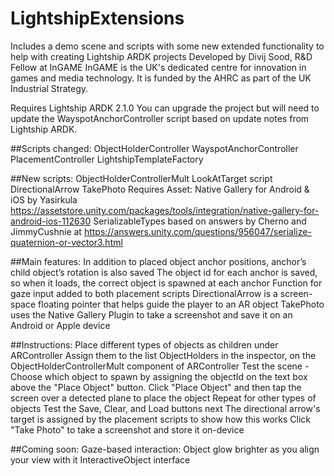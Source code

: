 # LightshipExtensions
Includes a demo scene and scripts with some new extended functionality to help with creating Lightship ARDK projects
Developed by Divij Sood, R&D Fellow at InGAME
InGAME is the UK's dedicated centre for innovation in games and media technology. It is funded by the AHRC as part of the UK Industrial Strategy.

Requires Lightship ARDK 2.1.0
You can upgrade the project but will need to update the WayspotAnchorController script based on update notes from Lightship ARDK.

##Scripts changed:
ObjectHolderController
WayspotAnchorController
PlacementController
LightshipTemplateFactory

##New scripts:
ObjectHolderControllerMult
LookAtTarget script
DirectionalArrow
TakePhoto
Requires Asset: Native Gallery for Android & iOS by Yasirkula
https://assetstore.unity.com/packages/tools/integration/native-gallery-for-android-ios-112630
SerializableTypes based on answers by Cherno and JimmyCushnie at 
https://answers.unity.com/questions/956047/serialize-quaternion-or-vector3.html

##Main features:
In addition to placed object anchor positions, anchor’s child object’s rotation is also saved
The object id for each anchor is saved, so when it loads, the correct object is spawned at each anchor
Function for gaze input added to both placement scripts
DirectionalArrow is a screen-space floating pointer that helps guide the player to an AR object
TakePhoto uses the Native Gallery Plugin to take a screenshot and save it on an Android or Apple device

##Instructions:
Place different types of objects as children under ARController
Assign them to the list ObjectHolders in the inspector, on the ObjectHolderControllerMult component of ARController
Test the scene - Choose which object to spawn by assigning the objectId on the text box above the "Place Object" button. 
Click "Place Object" and then tap the screen over a detected plane to place the object
Repeat for other types of objects
Test the Save, Clear, and Load buttons next
The directional arrow's target is assigned by the placement scripts to show how this works
Click "Take Photo" to take a screenshot and store it on-device

##Coming soon:
Gaze-based interaction: Object glow brighter as you align your view with it
InteractiveObject interface


